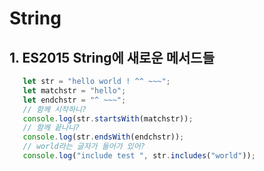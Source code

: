  # String
 ## 1. ES2015 String에 새로운 메서드들
 ```javascript
    let str = "hello world ! ^^ ~~~";
    let matchstr = "hello";
    let endchstr = "^ ~~~";
    // 함께 시작하니?
    console.log(str.startsWith(matchstr));
    // 함께 끝나니?
    console.log(str.endsWith(endchstr));
    // world라는 글자가 들어가 있어?
    console.log("include test ", str.includes("world"));
```